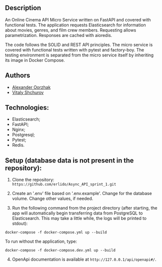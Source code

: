 ## Description

An Online Cinema API Micro Service written on FastAPI and covered with
functional tests. The application requests Elasticsearch for information about
movies, genres, and film crew members. Requesting allows parametrization.
Responses are cached with aioredis.

The code follows the SOLID and REST API principles. The micro service is
covered with functional tests written with pytest and factory-boy. The testing
environment is separated from the micro service itself by inheriting its image
in Docker Compose.

## Authors

* [Alexander Oorzhak](https://github.com/Oorzhakau)
* [Vitaly Shchurov](https://github.com/erlido)

## Technologies:

* Elasticsearch;
* FastAPI;
* Nginx;
* Postgresql;
* Pytest;
* Redis.

## Setup (database data is not present in the repository):

1. Clone the repository:
   ```https://github.com/erlido/Async_API_sprint_1.git```

2. Create an '.env' file based on '.env.example'. Change <PWD> for the database
   volume. Change other values, if needed.

3. Run the following command from the project directory (after starting, the
   app will automatically begin transferring data from PostgreSQL to
   Elasticsearch. This may take a little while, the logs will be printed to
   stdout):

```
docker-compose -f docker-compose.yml up --build
```

To run without the application, type:

```
docker-compose -f docker-compose.dev.yml up --build
```

4. OpenApi documentation is available at `http://127.0.0.1/api/openapi#/`.

